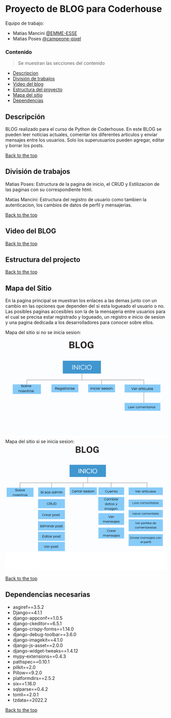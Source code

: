 # Proyecto de BLOG para Coderhouse

Equipo de trabajo:

* Matias Mancini
[@EMME-ESSE](https://github.com/EMME-ESSE)
* Matias Poses 
[@campeone-pixel](https://github.com/campeone-pixel)


### Contenido
> Se muestran las secciones del contenido

- [Descripcion](#descripcion)
- [División de trabajos](#división-de-trabajos)
- [Video del blog](#Video-del-blog)
- [Estructura del proyecto](#Estructura-del-proyecto)
- [Mapa del sitio](#Mapa-del-sitio)
- [Dependencias](#dependencias-necesarias)


## Descripción

BLOG realizado para el curso de Python de Coderhouse. 
En este BLOG se pueden leer noticias actuales, comentar los diferentes articulos y enviar mensajes entre los usuarios. Solo los superusuarios pueden agregar, editar y borrar los posts.

[Back to the top](#proyecto-de-blog-para-coderhouse)

## División de trabajos

Matias Poses: Estructura de la pagina de inicio, el CRUD y Estilizacion de  las paginas con su correspondiente html.

Matias Mancini: Estructura del registro de usuario como tambien la autenticacion, los cambios de datos de perfil y mensajerias.

[Back to the top](#proyecto-de-blog-para-coderhouse)

## Video del BLOG

[Back to the top](#proyecto-de-blog-para-coderhouse)
## Estructura del projecto
[Back to the top](#proyecto-de-blog-para-coderhouse)

## Mapa del Sitio

En la pagina principal se muestran los enlaces a las demas junto con un cambio en las opciones que dependen del si esta logueado el usuario o no.
Las posibles paginas accesibles son la de la mensajeria entre usuarios para el cual se precisa estar registrado y logueado, un registro e inicio de sesion y una pagina dedicada a los desarrolladores para conocer sobre ellos.

Mapa del sitio si no se inicia sesion:
<img src="blog/static/images/mapa_sin_iniciar.png">
Mapa del sitio si se inicia sesion:
<img src="blog/static/images/mapa_iniciado.png">


[Back to the top](#proyecto-de-blog-para-coderhouse)

## Dependencias necesarias
* asgiref==3.5.2
* Django==4.1.1
* django-appconf==1.0.5
* django-ckeditor==6.5.1
* django-crispy-forms==1.14.0
* django-debug-toolbar==3.6.0
* django-imagekit==4.1.0
* django-js-asset==2.0.0
* django-widget-tweaks==1.4.12
* mypy-extensions==0.4.3
* pathspec==0.10.1
* pilkit==2.0
* Pillow==9.2.0
* platformdirs==2.5.2
* six==1.16.0
* sqlparse==0.4.2
* tomli==2.0.1
* tzdata==2022.2


[Back to the top](#proyecto-de-blog-para-coderhouse)
##  
